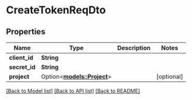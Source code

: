 # CreateTokenReqDto

## Properties

Name | Type | Description | Notes
------------ | ------------- | ------------- | -------------
**client_id** | **String** |  | 
**secret_id** | **String** |  | 
**project** | Option<[**models::Project**](Project.md)> |  | [optional]

[[Back to Model list]](../README.md#documentation-for-models) [[Back to API list]](../README.md#documentation-for-api-endpoints) [[Back to README]](../README.md)


